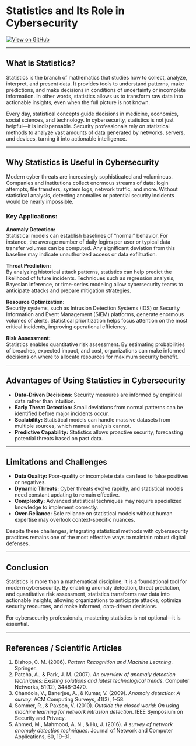 # Statistics and Its Role in Cybersecurity

[![View on GitHub](https://img.shields.io/badge/View-GitHub-181717?style=for-the-badge&logo=github)](https://github.com/ricky2905)  

---

## What is Statistics?

Statistics is the branch of mathematics that studies how to collect, analyze, interpret, and present data. It provides tools to understand patterns, make predictions, and make decisions in conditions of uncertainty or incomplete information. In other words, statistics allows us to transform raw data into actionable insights, even when the full picture is not known.

Every day, statistical concepts guide decisions in medicine, economics, social sciences, and technology. In cybersecurity, statistics is not just helpful—it is indispensable. Security professionals rely on statistical methods to analyze vast amounts of data generated by networks, servers, and devices, turning it into actionable intelligence.

---

## Why Statistics is Useful in Cybersecurity

Modern cyber threats are increasingly sophisticated and voluminous. Companies and institutions collect enormous streams of data: login attempts, file transfers, system logs, network traffic, and more. Without statistical analysis, detecting anomalies or potential security incidents would be nearly impossible.

### Key Applications:

**Anomaly Detection:**  
Statistical models can establish baselines of “normal” behavior. For instance, the average number of daily logins per user or typical data transfer volumes can be computed. Any significant deviation from this baseline may indicate unauthorized access or data exfiltration.

**Threat Prediction:**  
By analyzing historical attack patterns, statistics can help predict the likelihood of future incidents. Techniques such as regression analysis, Bayesian inference, or time-series modeling allow cybersecurity teams to anticipate attacks and prepare mitigation strategies.

**Resource Optimization:**  
Security systems, such as Intrusion Detection Systems (IDS) or Security Information and Event Management (SIEM) platforms, generate enormous volumes of alerts. Statistical prioritization helps focus attention on the most critical incidents, improving operational efficiency.

**Risk Assessment:**  
Statistics enables quantitative risk assessment. By estimating probabilities of breaches, expected impact, and cost, organizations can make informed decisions on where to allocate resources for maximum security benefit.

---

## Advantages of Using Statistics in Cybersecurity

- **Data-Driven Decisions:** Security measures are informed by empirical data rather than intuition.  
- **Early Threat Detection:** Small deviations from normal patterns can be identified before major incidents occur.  
- **Scalability:** Statistical models can handle massive datasets from multiple sources, which manual analysis cannot.  
- **Predictive Capability:** Statistics allows proactive security, forecasting potential threats based on past data.  

---

## Limitations and Challenges

- **Data Quality:** Poor-quality or incomplete data can lead to false positives or negatives.  
- **Dynamic Threats:** Cyber threats evolve rapidly, and statistical models need constant updating to remain effective.  
- **Complexity:** Advanced statistical techniques may require specialized knowledge to implement correctly.  
- **Over-Reliance:** Sole reliance on statistical models without human expertise may overlook context-specific nuances.  

Despite these challenges, integrating statistical methods with cybersecurity practices remains one of the most effective ways to maintain robust digital defenses.

---

## Conclusion

Statistics is more than a mathematical discipline; it is a foundational tool for modern cybersecurity. By enabling anomaly detection, threat prediction, and quantitative risk assessment, statistics transforms raw data into actionable insights, allowing organizations to anticipate attacks, optimize security resources, and make informed, data-driven decisions.

For cybersecurity professionals, mastering statistics is not optional—it is essential.

---

## References / Scientific Articles

1. Bishop, C. M. (2006). *Pattern Recognition and Machine Learning*. Springer.  
2. Patcha, A., & Park, J. M. (2007). *An overview of anomaly detection techniques: Existing solutions and latest technological trends*. Computer Networks, 51(12), 3448–3470.  
3. Chandola, V., Banerjee, A., & Kumar, V. (2009). *Anomaly detection: A survey*. ACM Computing Surveys, 41(3), 1–58.  
4. Sommer, R., & Paxson, V. (2010). *Outside the closed world: On using machine learning for network intrusion detection*. IEEE Symposium on Security and Privacy.  
5. Ahmed, M., Mahmood, A. N., & Hu, J. (2016). *A survey of network anomaly detection techniques*. Journal of Network and Computer Applications, 60, 19–31.  
